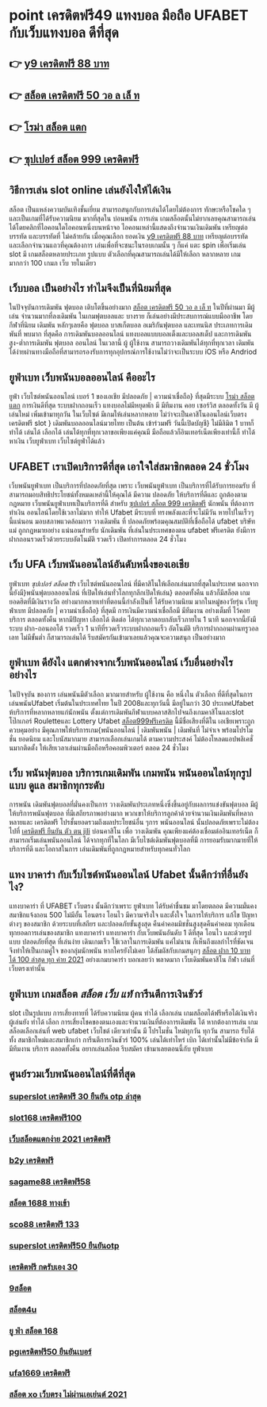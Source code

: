 # point เครดิตฟรี49  แทงบอล มือถือ UFABET  กับเว็บแทงบอล ดีที่สุด

## 👉 [y9 เครดิตฟรี 88 บาท](https://member.mabet.net/?action=login)
## 👉 [สล็อต เครดิตฟรี 50 วอ ล เล็ ท](https://mabet.net/)
## 👉 [โรม่า สล็อต แตก](https://member.mabet.net/?action=login)
## 👉 [ซุปเปอร์ สล็อต 999 เครดิตฟรี](https://mabet.net/20-free-100/)

## วิธีการเล่น slot online  เล่นยังไงให้ได้เงิน

สล็อต เป็นแหล่งความบันเทิงชั้นเยี่ยม สามารถสนุกกับการเล่นได้โดยไม่ต้องการ ทักษะหรือโชคใด ๆ และเป็นเกมที่ได้รับความนิยม มากที่สุดใน บ่อนพนัน การเล่น เกมสล็อตนั้นไม่ยากเลยคุณสามารถเล่นได้โดยคลิกที่ไอคอนใดไอคอนหนึ่งบนหน้าจอ ไอคอนเหล่านี้แสดงถึงจำนวนเงินเดิมพัน  เหรียญต่อบรรทัด และบรรทัดที่ ไม่คล้ายกัน เมื่อคุณเลือก ยอดเงิน  [y9 เครดิตฟรี 88 บาท](https://mabet.net/) เหรียญต่อบรรทัด และเลือกจำนวนแถวที่คุณต้องการ เล่นเพื่อที่จะชนะในรอบเกมนั้น ๆ ก็แค่ แตะ   spin เพื่อเริ่มเล่น slot มี เกมสล็อตหลายประเภท รูปแบบ ตัวเลือกที่คุณสามารถเล่นได้มีให้เลือก หลากหลาย เกมมากกว่า 100 เกมภ เว็บ ายในเดียว


## เว็บบอล   เป็นอย่างไร  ทำไมจึงเป็นที่นิยมที่สุด

ในปัจจุบันการเดิมพัน ฟุตบอล เติบโตขึ้นอย่างมาก [สล็อต เครดิตฟรี 50 วอ ล เล็ ท](https://member.mabet.net/?action=login) ในปีที่ผ่านมา มีผู้เล่น จำนวนมากที่ลงเดิมพัน ในเกมฟุตบอลและ บางราย ก็เล่นอย่างมีประสบการณ์แบบมืออาชีพ โดยกีฬาที่นิยม เดิมพัน หลักๆเลยคือ ฟุตบอล บาสเก็ตบอล อเมริกันฟุตบอล และเทนนิส ประเภทการเดิมพันที่ พบมาก ที่สุดคือ  การเดิมพันบอลออนไลน์  แทงบอลแบบบอลเต็งและบอลสเต็ป และการเดิมพันสูง-ต่ำการเดิมพัน ฟุตบอล ออนไลน์ ในเวลานี้ ผู้ ผู้ใช้งาน สามารถวางเดิมพันได้ทุกที่ทุกเวลา เดิมพันได้ง่ายผ่านทางมือถือที่สามารถรองรับการทุกอุปกรณ์การใช้งานไม่ว่าจะเป็นระบบ iOS หรือ Andriod

## ยูฟ่าเบท  เว็บพนันบอลออนไลน์  คืออะไร 

 ยูฟ่า เว็บไซต์พนันออนไลน์  เบอร์ 1 ของเอเชีย มีปลอดภัย | ความน่าเชื่อถือ} ที่สุดมีระบบ [โรม่า สล็อต แตก](https://mabet.net/20-free-100/) การเงินดีที่สุด ระบบฝากถอนเร็ว  แทงบอลไม่มีหยุดพัก มี มีทีมงาน คอย เซอร์วิส  ตลอดทั้งวัน  มี ผู้เล่นใหม่ เพิ่มเข้ามาทุกวัน ในเว็บไซต์ มีเกมให้เล่นหลากหลาย ไม่ว่าจะเป็นคาสิโนออนไลน์เว็บตรง เครดิตฟรี slot } เดิมพันบอลออนไลน์มวยไทย เป็นต้น  เข้าร่วมฟรี วันนี้เปิดบัญชี} ไม่มีลิมิต 1 บาทก็ ทำได้ เล่นได้  เลือกได้ เล่นได้ทุกที่ทุกเวลาขอเพียงแค่คุณมี มือถือแล้วก็อินเทอร์เน็ตเพียงเท่านี้ก็ ทำได้ หาเงิน เว็บยูฟ่าเบท เว็บไซต์ยูฟ่าได้แล้ว


## UFABET เราเปิดบริการดีที่สุด เอาใจใส่สมาชิกตลอด 24 ชั่วโมง

 เว็บพนันยูฟ่าเบท เป็นบริการที่ปลอดภัยที่สุด  เพราะ เว็บพนันยูฟ่าเบท เป็นบริการที่ได้รับการยอมรับ ที่สามารถมอบสิทธิประโยชน์ทั้งหมดเหล่านี้ให้คุณได้ มีความ ปลอดภัย ให้บริการที่ดีและ ถูกต้องตามกฎหมาย เว็บพนันยูฟ่าเบทเป็นบริการที่ดี สำหรับ [ซุปเปอร์ สล็อต 999 เครดิตฟรี](https://mabet.net/register/) นักพนัน ที่ต้องการ ทำเงิน ออนไลน์โดยใช้เวลาไม่มาก  ทำให้ Ufabet มีระบบที่ ทรงพลังและที่จะไม่มีวัน หายไปในเร็วๆ นี้แน่นอน มอบสภาพแวดล้อมการ วางเดิมพัน ที่ ปลอดภัยพร้อมคุณสมบัติที่เชื่อถือได้ ufabet บริษัทแม่ ถูกกฎหมายอย่าง แน่นอนสำหรับ นักเดิมพัน ที่เล่นในประเทศของตน  ufabet ฟรีเครดิต ยังมีการฝากถอนรวดเร็วด้วยระบบอัตโนมัติ รวดเร็ว เปิดทำการตลอด 24 ชั่วโมง


## เว็บ UFA เว็บพนันออนไลน์อันดับหนึ่งของเอเชีย

ยูฟ่าเบท  *ซุปเปอร์ สล็อต th*  เว็บไซต์พนันออนไลน์ ที่มีคาสิโนให้เลือกเล่นมากที่สุดในประเทศ นอกจากนี้ยังมี}พนันฟุตบอลออนไลน์   ที่เปิดให้เล่นทั่วโลกทุกลีกเปิดให้เล่น} ตลอดทั้งคืน แล้วก็มีสล็อต  เกมยอดฮิตที่มีเงินรางวัล อย่างมากหลายเท่าที่ตอนนี้กำลังเป็นที่ ได้รับความนิยม มากในหมู่ของวัยรุ่น  เว็บยูฟ่าเบท  มีปลอดภัย | ความน่าเชื่อถือ} ที่สุดมี การเงินมีความน่าเชื่อถือมี มีทีมงาน  อย่างเต็มที่ ไว้คอยบริการ  ตลอดทั้งคืน หากมีปัญหา เลือกได้ ติดต่อ ได้ทุกเวลาตอบกลับเร็วภายใน 1 นาที นอกจากนี้ยังมีระบบ ฝาก-ถอนออโต้ รวดเร็ว 1 นาทีที่รวดเร็วระบบฝากถอนเร็ว อัตโนมัติ บริการฝากถอนผ่านทรูวอลเลท ไม่มีขั้นต่ำ ก็สามารถเล่นได้ รีบสมัครกันเข้ามาเลยแล้วคุณจะความสนุก เป็นอย่างมาก



## ยูฟ่าเบท ดียังไง แตกต่างจากเว็บพนันออนไลน์ เว็บอื่นอย่างไรอย่างไร

ในปัจจุบัน ของการ เล่นพนันมีตัวเลือก มากมายสำหรับ ผู้ใช้งาน  คือ หนึ่งใน ตัวเลือก ที่ดีที่สุดในการเล่นพนันUfabet เริ่มต้นในประเทศไทย ในปี 2008และทุกวันนี้ มีอยู่ในกว่า 30 ประเทศUfabet ห้บริการที่หลากหลายแก่นักพนัน ตั้งแต่การเดิมพันกีฬาแบบคลาสสิกไปจนถึงเกมคาสิโนและslot โป๊กเกอร์  Rouletteและ Lottery Ufabet [สล็อต999ฟรีเครดิต](https://bio.link/tisawago) นี้มีชื่อเสียงที่ดีใน เอเชียเพราะถูกควบคุมอย่าง มีคุณภาพให้บริการเกม{พนันออนไลน์ | เดิมพันพนัน | เดิมพันที่ ไม่จำเจ พร้อมโปรโมชั่น ยอดนิยม และโบนัสมากมาย สามารถเลือกเล่นเกมได้ ตามความประสงค์ ไม่ต้องโหลดแอปพลิเคชั่นมากติดตั้ง ให้เสียเวลาเล่นผ่านมือถือหรือคอมพิวเตอร์ ตลอด 24 ชั่วโมง 


## เว็บ  พนันฟุตบอล บริการเกมเดิมพัน เกมพนัน พนันออนไลน์ทุกรูปแบบ  ดูแล  สมาชิกทุกระดับ 

การพนัน เดิมพันฟุตบอลที่มั่นคงเป็นการ วางเดิมพันประเภทหนึ่งซึ่งขึ้นอยู่กับผลการแข่งขันฟุตบอล มีผู้ให้บริการพนันฟุตบอล ที่มีเสถียรภาพอย่างมาก พวกเขาให้บริการลูกค้าด้วยจำนวนเงินเดิมพันที่หลากหลายและ เครดิตฟรี โปรชั้นยอดรวมถึงผลประโยชน์อื่น ๆการ พนันออนไลน์ นั้นปลอดภัยเพราะไม่ต้องไปที่ [เครดิตฟรี ยืนยัน ตัว ตน jili](https://mabet.net/) บ่อนคาสิโน เพื่อ วางเดิมพัน คุณเพียงแค่ต้องเชื่อมต่ออินเทอร์เน็ต ก็สามารถเริ่มเล่นพนันออนไลน์ ได้จากทุกที่ในโลก มีเว็บไซต์เดิมพันฟุตบอลที่มี การยอมรับมากมายที่ให้บริการที่ดี และโอกาสในการ เล่นเดิมพันที่ถูกกฎหมายสำหรับทุกคนทั่วโลก 

## แทง บาคาร่า กับเว็บไซต์พนันออนไลน์ Ufabet   นั้นดีกว่าที่อื่นยังไง?

แทงบาคาร่า ที่ UFABET เว็บตรง นั้นดีกว่าเพราะ ยูฟ่าเบท  ได้รับคำชื่นชม มาโดยตลอด มีความมั่นคง สมาชิกแจ้งถอน 500 ไม่มีอั้น โอนตรง โอนไว มีความจริงใจ และตั้งใจ ในการให้บริการ แก้ไข ปัญหาต่างๆ ของสมาชิก ด้วยระบบที่เสถียร และปลอดภัยขั้นสูงสุด คืนค่าคอมมิชชั่นสูงสุดคืนค่าคอม ทุกเดือน ทุกยอดการเล่นของสมาชิก แทงบาคาร่า   แทงบาคาร่า  กับเว็บพนันอันดับ 1 ดีที่สุด โอนไว และด้วยรูปแบบ ปลอดภัยที่สุด ที่เล่นง่าย เดินเกมเร็ว ใช้เวลาในการเดิมพัน แค่ไม่นาน ก็เห็นถึงผลกำไรที่ชัดเจน จึงทำให้เป็นเกมคู่ใจ ของกลุ่มนักพนัน หากใครยังไม่เคย ได้สัมผัสกับเกมสนุกๆ [สล็อต ฝาก 10 บาท ได้ 100 ล่าสุด ทุก ค่าย 2021](https://mabet.net/20-free-100/) อย่างเกมบาคาร่า บอกเลยว่า พลาดมาก  เว็บเดิมพันคาสิโน กีฬา เล่นที่เว็บตรงเท่านั้น


## ยูฟ่าเบท  เกมสล็อต ***สล็อต เว็บ แท้*** การีนตีการเงินชัวร์

 slot เป็นรูปแบบ การเสี่ยงทายที่  ได้รับความนิยม ผู้คน ทำได้ เลือกเล่น เกมสล็อตได้ฟรีหรือได้เงินจริง ผู้เล่นยัง ทำได้ เลือก การเสี่ยงโชคของตนเองและจำนวนเงินที่ต้องการเดิมพัน ได้ หากต้องการเล่น เกมสล็อตเลือกเล่นที่ web   ufabet  เว็บไชต์ เดียวเท่านั้น มี โปรโมชั่น  ใหม่ทุกวัน ทุกวัน สามารถ รับได้ทั้ง สมาชิกใหม่และสมาชิกเก่า การีนตีการเงินชัวร์ 100% เล่นได้เท่าไหร่ เบิก ได้เท่านั้นไม่มีข้อจำกัด มี มีทีมงาน บริการ ตลอดทั้งคืน  อยากเล่นสล็อต รีบสมัคร เข้ามาเลยตอนนี้กับ ยูฟ่าเบท 


## ศูนย์รวมเว็บพนันออนไลน์ที่ดีที่สุด

### [superslot เครดิตฟรี 30 ยืนยัน otp ล่าสุด](https://atom.io/themes/สมัครสมาชิก%20ฟรีเครดิต%20สล็อต%20shark%20008%20สล็อต%20PG%2020รับ100%20เว็บตรง100%)
### [slot168 เครดิตฟรี100](https://atom.io/themes/สมัครสมาชิก%20ฟรีเครดิต%20betflik%20เครดิตฟรี%20ล่าสุด%20008%20สล็อต%20PG%2020รับ100%20เว็บตรง100%)
### [เว็บสล็อตแตกง่าย 2021 เครดิตฟรี](https://atom.io/themes/สมัครสมาชิก%20ฟรีเครดิต%2011hilo%20สล็อต%20mem%20008%20สล็อต%20PG%2020รับ100%20เว็บตรง100%)
### [b2y เครดิตฟรี](https://atom.io/themes/สมัครสมาชิก%20ฟรีเครดิต%20สล็อต555%20008%20สล็อต%20PG%2020รับ100%20เว็บตรง100%)
### [sagame88 เครดิตฟรี58](https://atom.io/themes/สมัครสมาชิก%20ฟรีเครดิต%20lucky%20slot%20เครดิตฟรี%2038%20บาท%20008%20สล็อต%20PG%2020รับ100%20เว็บตรง100%)
### [สล็อต 1688 ทางเข้า](https://atom.io/themes/สมัครสมาชิก%20ฟรีเครดิต%20123สล็อต%20008%20สล็อต%20PG%2020รับ100%20เว็บตรง100%)
### [sco88 เครดิตฟรี 133](https://atom.io/themes/สมัครสมาชิก%20ฟรีเครดิต%20เครดิตฟรี%20100%20ไม่ต้องฝาก%20ไม่ต้องแชร์%20แค่สมัคร%202021%20008%20สล็อต%20PG%2020รับ100%20เว็บตรง100%)
### [superslot เครดิตฟรี50 ยืนยันotp](https://atom.io/themes/สมัครสมาชิก%20ฟรีเครดิต%20สล็อต%20xo168%20008%20สล็อต%20PG%2020รับ100%20เว็บตรง100%)
### [เครดิตฟรี กดรับเอง 30](https://atom.io/themes/สมัครสมาชิก%20ฟรีเครดิต%20เครดิตฟรี147บาท%20008%20สล็อต%20PG%2020รับ100%20เว็บตรง100%)
### [9สล็อต](https://atom.io/themes/สมัครสมาชิก%20ฟรีเครดิต%20betflik%20เครดิตฟรี%2050%20ล่าสุด%20วันนี้%20008%20สล็อต%20PG%2020รับ100%20เว็บตรง100%)
### [สล็อต4u](https://atom.io/themes/สมัครสมาชิก%20ฟรีเครดิต%20sa%20เครดิตฟรี%20100%20ไม่ต้องแชร์%20008%20สล็อต%20PG%2020รับ100%20เว็บตรง100%)
### [ยู ฟ่า สล็อต 168](https://atom.io/themes/สมัครสมาชิก%20ฟรีเครดิต%206699สล็อต%20008%20สล็อต%20PG%2020รับ100%20เว็บตรง100%)
### [pgเครดิตฟรี50 ยืนยันเบอร์](https://atom.io/themes/สมัครสมาชิก%20ฟรีเครดิต%20เฮง%20เฮง%20เฮง%20สล็อต999%20008%20สล็อต%20PG%2020รับ100%20เว็บตรง100%)
### [ufa1669 เครดิตฟรี](https://atom.io/themes/สมัครสมาชิก%20ฟรีเครดิต%20joker%20เครดิตฟรี%2050%20008%20สล็อต%20PG%2020รับ100%20เว็บตรง100%)
### [สล็อต xo เว็บตรง ไม่ผ่านเอเย่นต์ 2021](https://atom.io/themes/สมัครสมาชิก%20ฟรีเครดิต%20superslot%20เครดิตฟรี%2050%20ใหม่%20ๆ%20008%20สล็อต%20PG%2020รับ100%20เว็บตรง100%)